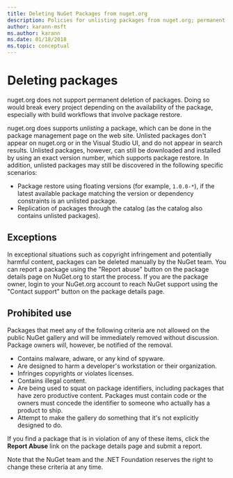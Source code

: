 ```yaml
---
title: Deleting NuGet Packages from nuget.org
description: Policies for unlisting packages from nuget.org; permanent deletion is not supported except when packages violate other policies.
author: karann-msft
ms.author: karann
ms.date: 01/18/2018
ms.topic: conceptual
---
```


# Deleting packages

nuget.org does not support permanent deletion of packages. Doing so would break every project depending on the availability of the package, especially with build workflows that involve package restore.

nuget.org does supports *unlisting* a package, which can be done in the package management page on the web site. Unlisted packages don't appear on nuget.org or in the Visual Studio UI, and do not appear in search results. Unlisted packages, however, can still be downloaded and installed by using an exact version number, which supports package restore. In addition, unlisted packages may still be discovered in the following specific scenarios:

- Package restore using floating versions (for example, `1.0.0-*`), if the latest available package matching the version or dependency constraints is an unlisted package.
- Replication of packages through the catalog (as the catalog also contains unlisted packages).

## Exceptions

In exceptional situations such as copyright infringement and potentially harmful content, packages can be deleted manually by the NuGet team. You can report a package using the "Report abuse" button on the package details page on NuGet.org to start the process. If you are the package owner, login to your NuGet.org account to reach NuGet support using the "Contact support" button on the package details page.

## Prohibited use

Packages that meet any of the following criteria are not allowed on the public NuGet gallery and will be immediately removed without discussion. Package owners will, however, be notified of the removal.

- Contains malware, adware, or any kind of spyware.
- Are designed to harm a developer's workstation or their organization.
- Infringes copyrights or violates licenses.
- Contains illegal content.
- Are being used to squat on package identifiers, including packages that have zero productive content. Packages must contain code or the owners must concede the identifier to someone who actually has a product to ship.
- Attempt to make the gallery do something that it's not explicitly designed to do.

If you find a package that is in violation of any of these items, click the **Report Abuse** link on the package details page and submit a report.

Note that the NuGet team and the .NET Foundation reserves the right to change these criteria at any time.
